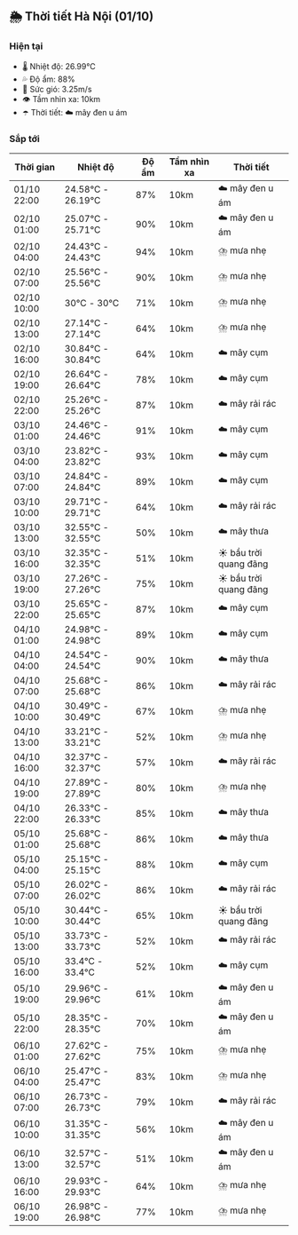## 🌦️ Thời tiết Hà Nội (01/10)

### Hiện tại

- 🌡️ Nhiệt độ: 26.99℃
- 💦 Độ ẩm: 88%
- 💨 Sức gió: 3.25m/s
- 👁️ Tầm nhìn xa: 10km
- ☂️ Thời tiết: ☁️ mây đen u ám

### Sắp tới

| Thời gian | Nhiệt độ | Độ ẩm | Tầm nhìn xa | Thời tiết |
| --- | --- | --- | --- | --- |
| 01/10 22:00 | 24.58℃ - 26.19℃ | 87% | 10km | ☁️ mây đen u ám |
| 02/10 01:00 | 25.07℃ - 25.71℃ | 90% | 10km | ☁️ mây đen u ám |
| 02/10 04:00 | 24.43℃ - 24.43℃ | 94% | 10km | ⛈️ mưa nhẹ |
| 02/10 07:00 | 25.56℃ - 25.56℃ | 90% | 10km | ⛈️ mưa nhẹ |
| 02/10 10:00 | 30℃ - 30℃ | 71% | 10km | ⛈️ mưa nhẹ |
| 02/10 13:00 | 27.14℃ - 27.14℃ | 64% | 10km | ⛈️ mưa nhẹ |
| 02/10 16:00 | 30.84℃ - 30.84℃ | 64% | 10km | ☁️ mây cụm |
| 02/10 19:00 | 26.64℃ - 26.64℃ | 78% | 10km | ☁️ mây cụm |
| 02/10 22:00 | 25.26℃ - 25.26℃ | 87% | 10km | ☁️ mây rải rác |
| 03/10 01:00 | 24.46℃ - 24.46℃ | 91% | 10km | ☁️ mây cụm |
| 03/10 04:00 | 23.82℃ - 23.82℃ | 93% | 10km | ☁️ mây cụm |
| 03/10 07:00 | 24.84℃ - 24.84℃ | 89% | 10km | ☁️ mây cụm |
| 03/10 10:00 | 29.71℃ - 29.71℃ | 64% | 10km | ☁️ mây rải rác |
| 03/10 13:00 | 32.55℃ - 32.55℃ | 50% | 10km | ☁️ mây thưa |
| 03/10 16:00 | 32.35℃ - 32.35℃ | 51% | 10km | ☀️ bầu trời quang đãng |
| 03/10 19:00 | 27.26℃ - 27.26℃ | 75% | 10km | ☀️ bầu trời quang đãng |
| 03/10 22:00 | 25.65℃ - 25.65℃ | 87% | 10km | ☁️ mây cụm |
| 04/10 01:00 | 24.98℃ - 24.98℃ | 89% | 10km | ☁️ mây cụm |
| 04/10 04:00 | 24.54℃ - 24.54℃ | 90% | 10km | ☁️ mây thưa |
| 04/10 07:00 | 25.68℃ - 25.68℃ | 86% | 10km | ☁️ mây rải rác |
| 04/10 10:00 | 30.49℃ - 30.49℃ | 67% | 10km | ⛈️ mưa nhẹ |
| 04/10 13:00 | 33.21℃ - 33.21℃ | 52% | 10km | ⛈️ mưa nhẹ |
| 04/10 16:00 | 32.37℃ - 32.37℃ | 57% | 10km | ☁️ mây rải rác |
| 04/10 19:00 | 27.89℃ - 27.89℃ | 80% | 10km | ⛈️ mưa nhẹ |
| 04/10 22:00 | 26.33℃ - 26.33℃ | 85% | 10km | ☁️ mây thưa |
| 05/10 01:00 | 25.68℃ - 25.68℃ | 86% | 10km | ☁️ mây thưa |
| 05/10 04:00 | 25.15℃ - 25.15℃ | 88% | 10km | ☁️ mây cụm |
| 05/10 07:00 | 26.02℃ - 26.02℃ | 86% | 10km | ☁️ mây rải rác |
| 05/10 10:00 | 30.44℃ - 30.44℃ | 65% | 10km | ☀️ bầu trời quang đãng |
| 05/10 13:00 | 33.73℃ - 33.73℃ | 52% | 10km | ☁️ mây rải rác |
| 05/10 16:00 | 33.4℃ - 33.4℃ | 52% | 10km | ☁️ mây cụm |
| 05/10 19:00 | 29.96℃ - 29.96℃ | 61% | 10km | ☁️ mây đen u ám |
| 05/10 22:00 | 28.35℃ - 28.35℃ | 70% | 10km | ☁️ mây đen u ám |
| 06/10 01:00 | 27.62℃ - 27.62℃ | 75% | 10km | ⛈️ mưa nhẹ |
| 06/10 04:00 | 25.47℃ - 25.47℃ | 83% | 10km | ⛈️ mưa nhẹ |
| 06/10 07:00 | 26.73℃ - 26.73℃ | 79% | 10km | ☁️ mây rải rác |
| 06/10 10:00 | 31.35℃ - 31.35℃ | 56% | 10km | ☁️ mây đen u ám |
| 06/10 13:00 | 32.57℃ - 32.57℃ | 51% | 10km | ☁️ mây đen u ám |
| 06/10 16:00 | 29.93℃ - 29.93℃ | 64% | 10km | ⛈️ mưa nhẹ |
| 06/10 19:00 | 26.98℃ - 26.98℃ | 77% | 10km | ⛈️ mưa nhẹ |
